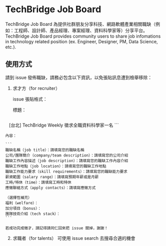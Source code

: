 # TechBridge Job Board
TechBridge Job Board 為提供社群朋友分享科技、網路軟體產業相關職缺（例如：工程師、設計師、產品經理、專案經理、資料科學家等）分享平台。
TechBridge Job Board provides community users to share job infomations in technology related position (ex. Engineer, Designer, PM, Data Science, etc.). 

## 使用方式
請到 issue 發佈職缺，請務必包含以下資訊，以免張貼訊息遭到檢舉移除：

1. 求才方（for recruiter）

    issue 張貼格式：

    標題：

    ```
    [台北] TechBridge Weekly 徵求全職資料科學家一名
    ```

    內容：

    ```
    職缺名稱（job title）：請填寫您的職缺名稱
    公司/團隊簡介（company/team description）：請填寫您的公司介紹
    職缺工作內容描述（job description）：請填寫您的職缺工作內容介紹
    職缺工作地點（job location）：請填寫您的職缺工作地點
    職缺工作能力要求（skill requirements）：請填寫您的職缺能力要求
    薪資範圍（salary range）：請填寫預期年薪或是月薪
    工時/特休（time）：請填寫工時和特休
    應徵聯絡方式（apply contacts）：請填寫應徵方式

    （選擇性補充）
    福利（welfare）：
    加分項目（bonus）：
    團隊技術介紹（tech stack）：
    ```

    若成功完成徵才，請記得請同仁回來把 issue 關掉，謝謝！

2. 求職者（for talents）
    可使用 issue search 去搜尋合適的機會
